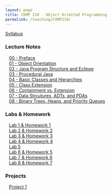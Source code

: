 ```yaml
---
layout: page
title: COMP 210 - Object Oriented Programming
permalink: /teaching/COMP210/
---
```


[Syllabus](/teaching/COMP210/comp210-syllabus.pdf)  

### Lecture Notes

&nbsp;&nbsp;&nbsp;[00 - Preface](/teaching/COMP210/notes/comp210-lectureNotes-00.pdf)  
&nbsp;&nbsp;&nbsp;[01 - Object Orientation](/teaching/COMP210/notes/comp210-lectureNotes-01.pdf)  
&nbsp;&nbsp;&nbsp;[02 - Java Program Structure and Eclipse](/teaching/COMP210/notes/comp210-lectureNotes-02.pdf)  
&nbsp;&nbsp;&nbsp;[03 - Procedural Java](/teaching/COMP210/notes/comp210-lectureNotes-03.pdf)  
&nbsp;&nbsp;&nbsp;[04 - Basic Classes and Hierarchies ](/teaching/COMP210/notes/comp210-lectureNotes-04.pdf)  
&nbsp;&nbsp;&nbsp;[05 - Class Extension ](/teaching/COMP210/notes/comp210-lectureNotes-05.pdf)  
&nbsp;&nbsp;&nbsp;[06 - Containment vs. Extension](/teaching/COMP210/notes/comp210-lectureNotes-06.pdf)  
&nbsp;&nbsp;&nbsp;[07 - Data Strcutures, ADTs, and PDAs](/teaching/COMP210/notes/comp210-lectureNotes-07.pdf)  
&nbsp;&nbsp;&nbsp;[08 - Binary Trees, Heaps, and Priority Queues ](/teaching/COMP210/notes/comp210-lectureNotes-08.pdf)  


### Labs & Homework

&nbsp;&nbsp;&nbsp;[Lab 1 & Homework 1](/teaching/COMP210/labs/comp210-lab1.pdf)  
&nbsp;&nbsp;&nbsp;[Lab 2 & Homework 2](/teaching/COMP210/labs/comp210-lab2.pdf)  
&nbsp;&nbsp;&nbsp;[Lab 3 & Homework 3](/teaching/COMP210/labs/comp210-lab3.pdf)  
&nbsp;&nbsp;&nbsp;[Lab 4 & Homework 4](/teaching/COMP210/labs/comp210-lab4.pdf)  
&nbsp;&nbsp;&nbsp;[Lab 5](/teaching/COMP210/labs/comp210-lab5.pdf)  
&nbsp;&nbsp;&nbsp;[Lab 6 & Homework 5](/teaching/COMP210/labs/comp210-lab6.pdf)  
&nbsp;&nbsp;&nbsp;[Lab 7 & Homework 6](/teaching/COMP210/labs/comp210-lab7.pdf)  
&nbsp;&nbsp;&nbsp;[Lab 8 & Homework 7](/teaching/COMP210/labs/comp210-lab8.pdf)  




### Projects

&nbsp;&nbsp;&nbsp;[Project 1](/teaching/COMP210/projects/comp210-proj1.pdf)  
